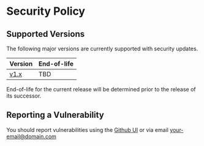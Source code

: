 # Security Policy

## Supported Versions

The following major versions are currently supported with security updates.

| Version                                                              | End-of-life |
| -------------------------------------------------------------------- | ----------- |
| [v1.x](https://github.com/your-username/your-repo/tree/v1.x)        | TBD         |

End-of-life for the current release will be determined prior to the release of its successor.

## Reporting a Vulnerability

You should report vulnerabilities using the [Github UI](https://github.com/your-username/your-repo/security/advisories/new) or via email your-email@domain.com
